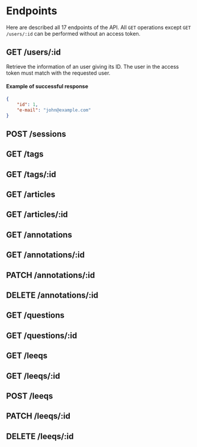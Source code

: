 # Endpoints

Here are described all 17 endpoints of the API. All `GET` operations except `GET /users/:id` can be performed without an access token.

## GET /users/:id

Retrieve the information of an user giving its ID. The user in the access token must match with the requested user.

#### Example of successful response

```json
{
    "id": 1,
    "e-mail": "john@example.com"
}
```

## POST /sessions
## GET /tags
## GET /tags/:id
## GET /articles
## GET /articles/:id
## GET /annotations
## GET /annotations/:id
## PATCH /annotations/:id
## DELETE /annotations/:id
## GET /questions
## GET /questions/:id
## GET /leeqs
## GET /leeqs/:id
## POST /leeqs
## PATCH /leeqs/:id
## DELETE /leeqs/:id

